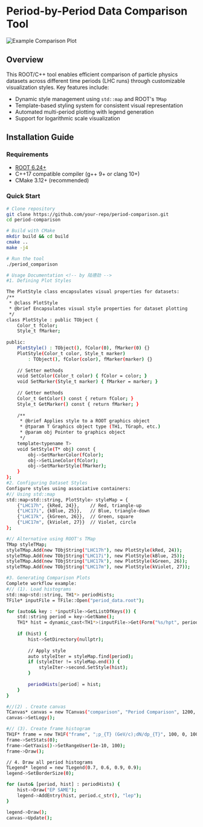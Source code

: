 # Period-by-Period Data Comparison Tool

![Example Comparison Plot](period_comparison.png) <!-- by 陆德劲 -->

## Overview <!-- by 陆德劲 -->
This ROOT/C++ tool enables efficient comparison of particle physics datasets across different time periods (LHC runs) through customizable visualization styles. Key features include:

- Dynamic style management using `std::map` and ROOT's `TMap`
- Template-based styling system for consistent visual representation
- Automated multi-period plotting with legend generation
- Support for logarithmic scale visualization

## Installation Guide <!-- by 陆德劲 -->

### Requirements
- [ROOT 6.24+](https://root.cern/install/)
- C++17 compatible compiler (g++ 9+ or clang 10+)
- CMake 3.12+ (recommended)

### Quick Start
```bash
# Clone repository
git clone https://github.com/your-repo/period-comparison.git
cd period-comparison

# Build with CMake
mkdir build && cd build
cmake ..
make -j4

# Run the tool
./period_comparison

# Usage Documentation <!-- by 陆德劲 -->
#1. Defining Plot Styles

The PlotStyle class encapsulates visual properties for datasets:
/**
 * @class PlotStyle
 * @brief Encapsulates visual style properties for dataset plotting
 */
class PlotStyle : public TObject {
    Color_t fColor;
    Style_t fMarker;
    
public:
    PlotStyle() : TObject(), fColor(0), fMarker(0) {}
    PlotStyle(Color_t color, Style_t marker) 
        : TObject(), fColor(color), fMarker(marker) {}
    
    // Setter methods
    void SetColor(Color_t color) { fColor = color; }
    void SetMarker(Style_t marker) { fMarker = marker; }
    
    // Getter methods
    Color_t GetColor() const { return fColor; }
    Style_t GetMarker() const { return fMarker; }
    
    /**
     * @brief Applies style to a ROOT graphics object
     * @tparam T Graphics object type (TH1, TGraph, etc.)
     * @param obj Pointer to graphics object
     */
    template<typename T>
    void SetStyle(T* obj) const {
        obj->SetMarkerColor(fColor);
        obj->SetLineColor(fColor);
        obj->SetMarkerStyle(fMarker);
    }
};
#2. Configuring Dataset Styles
Configure styles using associative containers:
#// Using std::map
std::map<std::string, PlotStyle> styleMap = {
    {"LHC17h", {kRed, 24}},    // Red, triangle-up
    {"LHC17i", {kBlue, 25}},   // Blue, triangle-down
    {"LHC17k", {kGreen, 26}},  // Green, square
    {"LHC17m", {kViolet, 27}}  // Violet, circle
};

#// Alternative using ROOT's TMap
TMap styleTMap;
styleTMap.Add(new TObjString("LHC17h"), new PlotStyle(kRed, 24));
styleTMap.Add(new TObjString("LHC17i"), new PlotStyle(kBlue, 25));
styleTMap.Add(new TObjString("LHC17k"), new PlotStyle(kGreen, 26));
styleTMap.Add(new TObjString("LHC17m"), new PlotStyle(kViolet, 27));

#3. Generating Comparison Plots
Complete workflow example:
#// (1). Load histograms
std::map<std::string, TH1*> periodHists;
TFile* inputFile = TFile::Open("period_data.root");

for (auto&& key : *inputFile->GetListOfKeys()) {
    std::string period = key->GetName();
    TH1* hist = dynamic_cast<TH1*>(inputFile->Get(Form("%s/hpt", period.c_str())));
    
    if (hist) {
        hist->SetDirectory(nullptr);
        
        // Apply style
        auto styleIter = styleMap.find(period);
        if (styleIter != styleMap.end()) {
            styleIter->second.SetStyle(hist);
        }
        
        periodHists[period] = hist;
    }
}

#//(2) . Create canvas
TCanvas* canvas = new TCanvas("comparison", "Period Comparison", 1200, 800);
canvas->SetLogy();

#// (3). Create frame histogram
TH1F* frame = new TH1F("frame", ";p_{T} (GeV/c);dN/dp_{T}", 100, 0, 100);
frame->SetStats(0);
frame->GetYaxis()->SetRangeUser(1e-10, 100);
frame->Draw();

// 4. Draw all period histograms
TLegend* legend = new TLegend(0.7, 0.6, 0.9, 0.9);
legend->SetBorderSize(0);

for (auto& [period, hist] : periodHists) {
    hist->Draw("EP SAME");
    legend->AddEntry(hist, period.c_str(), "lep");
}

legend->Draw();
canvas->Update();
